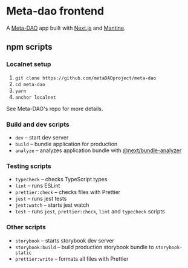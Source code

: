 # Meta-dao frontend

A [Meta-DAO](https://github.com/metaDAOproject/meta-dao) app built with [Next.js](https://nextjs.org/) and [Mantine](https://mantine.dev/).

## npm scripts

### Localnet setup

1. `git clone https://github.com/metaDAOproject/meta-dao`
2. `cd meta-dao`
3. `yarn`
4. `anchor localnet`

See Meta-DAO's repo for more details.

### Build and dev scripts

- `dev` – start dev server
- `build` – bundle application for production
- `analyze` – analyzes application bundle with [@next/bundle-analyzer](https://www.npmjs.com/package/@next/bundle-analyzer)

### Testing scripts

- `typecheck` – checks TypeScript types
- `lint` – runs ESLint
- `prettier:check` – checks files with Prettier
- `jest` – runs jest tests
- `jest:watch` – starts jest watch
- `test` – runs `jest`, `prettier:check`, `lint` and `typecheck` scripts

### Other scripts

- `storybook` – starts storybook dev server
- `storybook:build` – build production storybook bundle to `storybook-static`
- `prettier:write` – formats all files with Prettier
